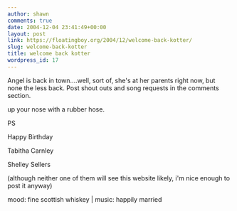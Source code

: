 ```yaml
---
author: shawn
comments: true
date: 2004-12-04 23:41:49+00:00
layout: post
link: https://floatingboy.org/2004/12/welcome-back-kotter/
slug: welcome-back-kotter
title: welcome back kotter
wordpress_id: 17
---
```


Angel is back in town....well, sort of, she's at her parents right now, but none the less back. Post shout outs and song requests in the comments section.

up your nose with a rubber hose.

PS

Happy Birthday

Tabitha Carnley

Shelley Sellers

(although neither one of them will see this website likely, i'm nice enough to post it anyway)

mood: fine scottish whiskey | music: happily married
